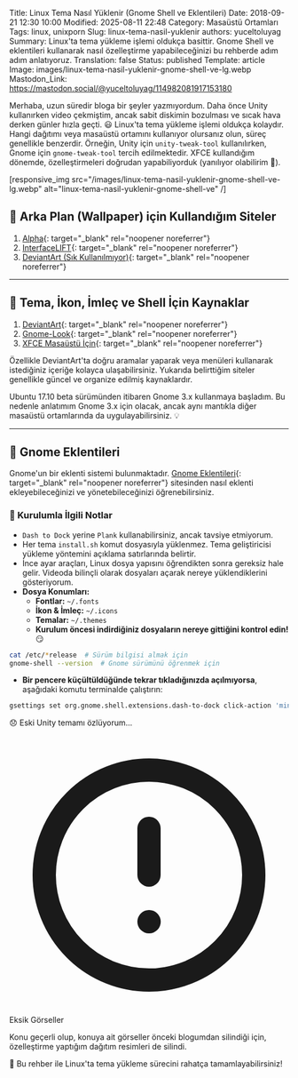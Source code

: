 Title: Linux Tema Nasıl Yüklenir (Gnome Shell ve Eklentileri)
Date: 2018-09-21 12:30 10:00
Modified: 2025-08-11 22:48
Category: Masaüstü Ortamları
Tags: linux, unixporn
Slug: linux-tema-nasil-yuklenir
authors: yuceltoluyag
Summary: Linux'ta tema yükleme işlemi oldukça basittir. Gnome Shell ve eklentileri kullanarak nasıl özelleştirme yapabileceğinizi bu rehberde adım adım anlatıyoruz.
Translation: false
Status: published
Template: article
Image: images/linux-tema-nasil-yuklenir-gnome-shell-ve-lg.webp
Mastodon_Link: https://mastodon.social/@yuceltoluyag/114982081917153180

Merhaba, uzun süredir bloga bir şeyler yazmıyordum. Daha önce Unity kullanırken video çekmiştim, ancak sabit diskimin bozulması ve sıcak hava derken günler hızla geçti. 😃 Linux'ta tema yükleme işlemi oldukça kolaydır. Hangi dağıtımı veya masaüstü ortamını kullanıyor olursanız olun, süreç genellikle benzerdir. Örneğin, Unity için `unity-tweak-tool` kullanılırken, Gnome için `gnome-tweak-tool` tercih edilmektedir. XFCE kullandığım dönemde, özelleştirmeleri doğrudan yapabiliyorduk (yanılıyor olabilirim 🤔).


[responsive_img src="/images/linux-tema-nasil-yuklenir-gnome-shell-ve-lg.webp" alt="linux-tema-nasil-yuklenir-gnome-shell-ve" /]

## 🌄 Arka Plan (Wallpaper) için Kullandığım Siteler

1. [Alpha](https://alpha.wallhaven.cc/latest){: target="_blank" rel="noopener noreferrer"}
2. [InterfaceLIFT](https://interfacelift.com/wallpaper/downloads/date/any/){: target="_blank" rel="noopener noreferrer"}
3. [DeviantArt (Sık Kullanılmıyor)](https://www.deviantart.com/customization/wallpaper/popular-24-hours/){: target="_blank" rel="noopener noreferrer"}

---

## 🎨 Tema, İkon, İmleç ve Shell İçin Kaynaklar

1. [DeviantArt](https://www.deviantart.com/customization/skins/linuxutil/desktopenv/gnome/gtk3/newest/?offset=0){: target="_blank" rel="noopener noreferrer"}
2. [Gnome-Look](https://www.gnome-look.org/){: target="_blank" rel="noopener noreferrer"}
3. [XFCE Masaüstü İçin](https://www.xfce-look.org/){: target="_blank" rel="noopener noreferrer"}

Özellikle DeviantArt'ta doğru aramalar yaparak veya menüleri kullanarak istediğiniz içeriğe kolayca ulaşabilirsiniz. Yukarıda belirttiğim siteler genellikle güncel ve organize edilmiş kaynaklardır. 

Ubuntu 17.10 beta sürümünden itibaren Gnome 3.x kullanmaya başladım. Bu nedenle anlatımım Gnome 3.x için olacak, ancak aynı mantıkla diğer masaüstü ortamlarında da uygulayabilirsiniz. 💡

---

## 🔌 Gnome Eklentileri

Gnome'un bir eklenti sistemi bulunmaktadır. [Gnome Eklentileri](https://extensions.gnome.org/){: target="_blank" rel="noopener noreferrer"} sitesinden nasıl eklenti ekleyebileceğinizi ve yönetebileceğinizi öğrenebilirsiniz.

### 📌 Kurulumla İlgili Notlar

- `Dash to Dock` yerine `Plank` kullanabilirsiniz, ancak tavsiye etmiyorum.
- Her tema `install.sh` komut dosyasıyla yüklenmez. Tema geliştiricisi yükleme yöntemini açıklama satırlarında belirtir.
- İnce ayar araçları, Linux dosya yapısını öğrendikten sonra gereksiz hale gelir. Videoda bilinçli olarak dosyaları açarak nereye yüklendiklerini gösteriyorum.
- **Dosya Konumları:**
  - **Fontlar:**  `~/.fonts`
  - **İkon & İmleç:**  `~/.icons`
  - **Temalar:**  `~/.themes`
  - **Kurulum öncesi indirdiğiniz dosyaların nereye gittiğini kontrol edin!** 😏

```bash
cat /etc/*release  # Sürüm bilgisi almak için
gnome-shell --version  # Gnome sürümünü öğrenmek için
```

- **Bir pencere küçültüldüğünde tekrar tıkladığınızda açılmıyorsa**, aşağıdaki komutu terminalde çalıştırın:

```bash
gsettings set org.gnome.shell.extensions.dash-to-dock click-action 'minimize'
```

😞 Eski Unity temamı özlüyorum...
<div class="info-box important">
    <svg xmlns="http://www.w3.org/2000/svg" class="w-6 h-6" fill="none" viewBox="0 0 24 24" stroke="currentColor">
        <path stroke-linecap="round" stroke-linejoin="round" stroke-width="2" d="M12 8v4m0 4h.01M21 12a9 9 0 11-18 0 9 9 0 0118 0z" />
    </svg>
    <div>
        <div class="alert-title">Eksik Görseller</div>
        <p>Konu geçerli olup, konuya ait görseller önceki blogumdan silindiği için, özelleştirme yaptığım dağıtım resimleri de silindi.</p>
    </div>
</div>

🚀 Bu rehber ile Linux'ta tema yükleme sürecini rahatça tamamlayabilirsiniz!